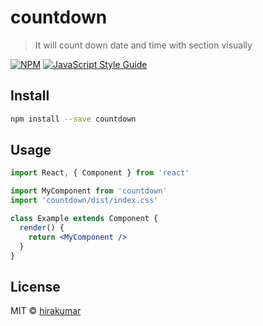 # countdown

> It will count down date and time with section visually

[![NPM](https://img.shields.io/npm/v/countdown.svg)](https://www.npmjs.com/package/countdown) [![JavaScript Style Guide](https://img.shields.io/badge/code_style-standard-brightgreen.svg)](https://standardjs.com)

## Install

```bash
npm install --save countdown
```

## Usage

```jsx
import React, { Component } from 'react'

import MyComponent from 'countdown'
import 'countdown/dist/index.css'

class Example extends Component {
  render() {
    return <MyComponent />
  }
}
```

## License

MIT © [hirakumar](https://github.com/hirakumar)
